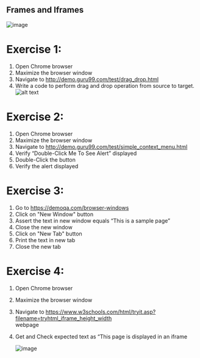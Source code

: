 ## Frames and Iframes
![image](https://github.com/user-attachments/assets/51327712-e545-44c7-b7d3-1eaad18fc23a)


# Exercise 1: 
1. Open Chrome browser
2. Maximize the browser window
3. Navigate to http://demo.guru99.com/test/drag_drop.html
4. Write a code to perform drag and drop operation from source to target.
![alt text](https://github.com/user-attachments/assets/1cd59f8d-a3ff-4ea4-bf45-c86c5937d0ca)

# Exercise 2:
1. Open Chrome browser
2. Maximize the browser window
3. Navigate to http://demo.guru99.com/test/simple_context_menu.html
4. Verify “Double-Click Me To See Alert” displayed
5. Double-Click the button
6. Verify the alert displayed

# Exercise 3:
1. Go to https://demoqa.com/browser-windows
2. Click on "New Window" button
4. Assert the text in new window equals “This is a sample page”
5. Close the new window
6. Click on "New Tab" button
7. Print the text in new tab
8. Close the new tab

# Exercise 4:
1. Open Chrome browser 
2. Maximize the browser window 
3. Navigate to https://www.w3schools.com/html/tryit.asp?filename=tryhtml_iframe_height_width  
webpage 
4. Get and Check expected text as “This page is displayed in an iframe

   
   ![image](https://github.com/user-attachments/assets/bd980978-b930-4513-8abb-03056d2f56a4)



